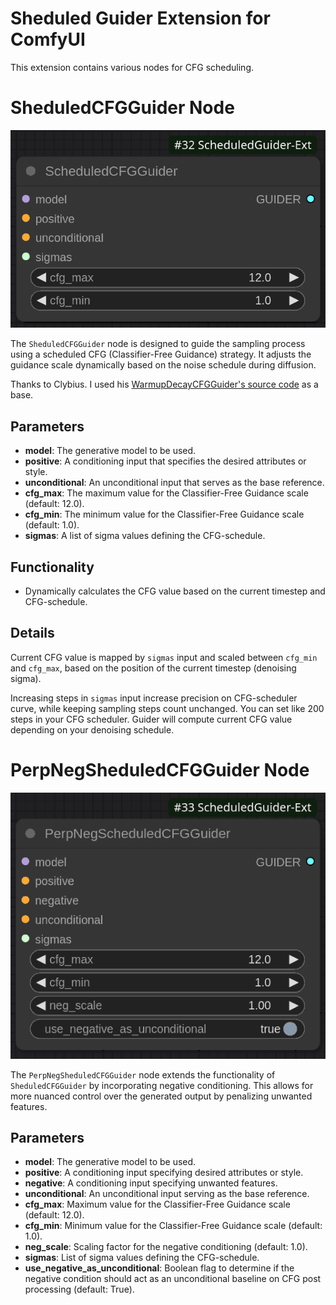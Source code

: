 # Sheduled Guider Extension for ComfyUI

This extension contains various nodes for CFG scheduling.

# SheduledCFGGuider Node

![Illustration of SheduledCFGGuider Node interface](resources/img/scheduled_cfg.png)

The `SheduledCFGGuider` node is designed to guide the sampling process using a scheduled CFG (Classifier-Free Guidance) strategy. It adjusts the guidance scale dynamically based on the noise schedule during diffusion.

Thanks to Clybius. I used his [WarmupDecayCFGGuider's source code](https://github.com/Clybius/ComfyUI-Extra-Samplers/blob/52eac1b7c847d2727e0ca93ca26d9ffd77029daa/nodes.py#L675) as a base.

## Parameters

- **model**: The generative model to be used.
- **positive**: A conditioning input that specifies the desired attributes or style.
- **unconditional**: An unconditional input that serves as the base reference.
- **cfg_max**: The maximum value for the Classifier-Free Guidance scale (default: 12.0).
- **cfg_min**: The minimum value for the Classifier-Free Guidance scale (default: 1.0).
- **sigmas**: A list of sigma values defining the CFG-schedule.

## Functionality

- Dynamically calculates the CFG value based on the current timestep and CFG-schedule.

## Details

Current CFG value is mapped by `sigmas` input and scaled between `cfg_min` and `cfg_max`, based on the position of the current timestep (denoising sigma).

Increasing steps in `sigmas` input increase precision on CFG-scheduler curve, while keeping sampling steps count unchanged. You can set like 200 steps in your CFG scheduler. Guider will compute current CFG value depending on your denoising schedule.

# PerpNegSheduledCFGGuider Node

![Illustration of PerpNegSheduledCFGGuider Node interface](resources/img/perp_neg_scheduled_cfg.png)

The `PerpNegSheduledCFGGuider` node extends the functionality of `SheduledCFGGuider` by incorporating negative conditioning. This allows for more nuanced control over the generated output by penalizing unwanted features.

## Parameters

- **model**: The generative model to be used.
- **positive**: A conditioning input specifying desired attributes or style.
- **negative**: A conditioning input specifying unwanted features.
- **unconditional**: An unconditional input serving as the base reference.
- **cfg_max**: Maximum value for the Classifier-Free Guidance scale (default: 12.0).
- **cfg_min**: Minimum value for the Classifier-Free Guidance scale (default: 1.0).
- **neg_scale**: Scaling factor for the negative conditioning (default: 1.0).
- **sigmas**: List of sigma values defining the CFG-schedule.
- **use_negative_as_unconditional**: Boolean flag to determine if the negative condition should act as an unconditional baseline on CFG post processing (default: True).


